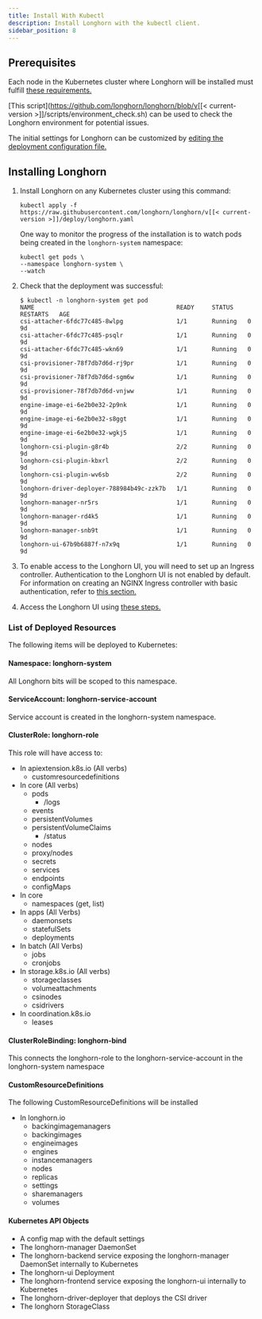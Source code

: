 ```yaml
---
title: Install With Kubectl
description: Install Longhorn with the kubectl client.
sidebar_position: 8
---
```


<head>
  <link rel="canonical" href="https://main--longhornio-docusaurus.netlify.app/deploy/install/install-with-kubectl"/>
</head>

## Prerequisites

Each node in the Kubernetes cluster where Longhorn will be installed must fulfill [these requirements.](..#installation-requirements)

[This script](https://github.com/longhorn/longhorn/blob/v[[< current-version >]]/scripts/environment_check.sh) can be used to check the Longhorn environment for potential issues.

The initial settings for Longhorn can be customized by [editing the deployment configuration file.](../../advanced-resources/deploy/customizing-default-settings#using-the-longhorn-deployment-yaml-file)

## Installing Longhorn

1. Install Longhorn on any Kubernetes cluster using this command:

    ```shell
    kubectl apply -f https://raw.githubusercontent.com/longhorn/longhorn/v[[< current-version >]]/deploy/longhorn.yaml
    ```

    One way to monitor the progress of the installation is to watch pods being created in the `longhorn-system` namespace:

    ```shell
    kubectl get pods \
    --namespace longhorn-system \
    --watch
    ```

2. Check that the deployment was successful:

    ```shell
    $ kubectl -n longhorn-system get pod
    NAME                                        READY     STATUS    RESTARTS   AGE
    csi-attacher-6fdc77c485-8wlpg               1/1       Running   0          9d
    csi-attacher-6fdc77c485-psqlr               1/1       Running   0          9d
    csi-attacher-6fdc77c485-wkn69               1/1       Running   0          9d
    csi-provisioner-78f7db7d6d-rj9pr            1/1       Running   0          9d
    csi-provisioner-78f7db7d6d-sgm6w            1/1       Running   0          9d
    csi-provisioner-78f7db7d6d-vnjww            1/1       Running   0          9d
    engine-image-ei-6e2b0e32-2p9nk              1/1       Running   0          9d
    engine-image-ei-6e2b0e32-s8ggt              1/1       Running   0          9d
    engine-image-ei-6e2b0e32-wgkj5              1/1       Running   0          9d
    longhorn-csi-plugin-g8r4b                   2/2       Running   0          9d
    longhorn-csi-plugin-kbxrl                   2/2       Running   0          9d
    longhorn-csi-plugin-wv6sb                   2/2       Running   0          9d
    longhorn-driver-deployer-788984b49c-zzk7b   1/1       Running   0          9d
    longhorn-manager-nr5rs                      1/1       Running   0          9d
    longhorn-manager-rd4k5                      1/1       Running   0          9d
    longhorn-manager-snb9t                      1/1       Running   0          9d
    longhorn-ui-67b9b6887f-n7x9q                1/1       Running   0          9d
    ```
3. To enable access to the Longhorn UI, you will need to set up an Ingress controller. Authentication to the Longhorn UI is not enabled by default. For information on creating an NGINX Ingress controller with basic authentication, refer to [this section.](../accessing-the-ui/longhorn-ingress)
4. Access the Longhorn UI using [these steps.](../accessing-the-ui)




### List of Deployed Resources


The following items will be deployed to Kubernetes:

#### Namespace: longhorn-system

All Longhorn bits will be scoped to this namespace.

#### ServiceAccount: longhorn-service-account

Service account is created in the longhorn-system namespace.

#### ClusterRole: longhorn-role

This role will have access to:
  - In apiextension.k8s.io (All verbs)
    - customresourcedefinitions
  - In core (All verbs)
    - pods
      - /logs
    - events
    - persistentVolumes
    - persistentVolumeClaims
      - /status
    - nodes
    - proxy/nodes
    - secrets
    - services
    - endpoints
    - configMaps
  - In core
    - namespaces (get, list)
  - In apps (All Verbs)
    - daemonsets
    - statefulSets
    - deployments
  - In batch (All Verbs)
    - jobs
    - cronjobs
  - In storage.k8s.io (All verbs)
    - storageclasses
    - volumeattachments
    - csinodes
    - csidrivers
  - In coordination.k8s.io
    - leases

#### ClusterRoleBinding: longhorn-bind

This connects the longhorn-role to the longhorn-service-account in the  longhorn-system namespace

#### CustomResourceDefinitions

The following CustomResourceDefinitions will be installed 

- In longhorn.io
  - backingimagemanagers
  - backingimages
  - engineimages
  - engines
  - instancemanagers
  - nodes
  - replicas
  - settings
  - sharemanagers
  - volumes

#### Kubernetes API Objects

- A config map with the default settings
- The longhorn-manager DaemonSet
- The longhorn-backend service exposing the longhorn-manager DaemonSet internally to Kubernetes
- The longhorn-ui Deployment
- The longhorn-frontend service exposing the longhorn-ui internally to Kubernetes
- The longhorn-driver-deployer that deploys the CSI driver 
- The longhorn StorageClass

